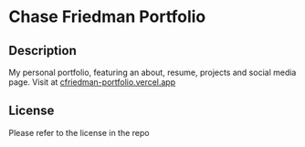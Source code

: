 # Chase Friedman Portfolio

## Description

My personal portfolio, featuring an about, resume, projects and social media page. Visit at [cfriedman-portfolio.vercel.app](https://cfriedman-portfolio.vercel.app/)

## License

Please refer to the license in the repo